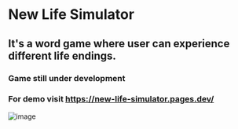 # New Life Simulator
## It's a word game where user can experience different life endings.

### Game still under development
### For demo visit https://new-life-simulator.pages.dev/

![image](https://github.com/NemoGW/new-life-simulator/assets/108901011/727717b3-3cab-4456-af46-73d1dfdc42bc)
